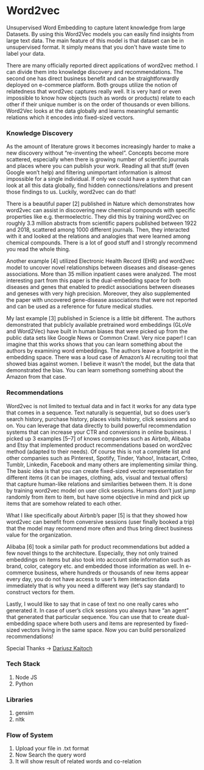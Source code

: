 # Word2vec
Unsupervised Word Embedding to capture latent knowledge from large Datasets.
By using this Word2Vec models you can easily find insights from large text data.
The main feature of this model is that dataset can be in unsupervised format.
It simply means that you don't have waste time to label your data.

There are many officially reported direct applications of word2vec method. I can divide them into knowledge discovery and recommendations. The second one has direct business benefit and can be straightforwardly deployed on e-commerce platform. Both groups utilize the notion of relatedness that word2vec captures really well. It is very hard or even impossible to know how objects (such as words or products) relate to each other if their unique number is on the order of thousands or even billions. Word2Vec looks at the data globally and learns meaningful semantic relations which it encodes into fixed-sized vectors.

### Knowledge Discovery

As the amount of literature grows it becomes increasingly harder to make a new discovery without “re-inventing the wheel”. Concepts become more scattered, especially when there is growing number of scientific journals and places where you can publish your work. Reading all that stuff (even Google won’t help) and filtering unimportant information is almost impossible for a single individual. If only we could have a system that can look at all this data globally, find hidden connections/relations and present those findings to us. Luckily, word2vec can do that!

There is a beautiful paper [2] published in Nature which demonstrates how word2vec can assist in discovering new chemical compounds with specific properties like e.g. thermoelectric. They did this by training word2vec on roughly 3.3 million abstracts from scientific papers published between 1922 and 2018, scattered among 1000 different journals. Then, they interacted with it and looked at the relations and analogies that were learned among chemical compounds. There is a lot of good stuff and I strongly recommend you read the whole thing.

Another example [4] utilized Electronic Health Record (EHR) and word2vec model to uncover novel relationships between diseases and disease-genes associations. More than 35 million inpatient cases were analyzed. The most interesting part from this paper is the dual-embedding space for both diseases and genes that enabled to predict associations between diseases and geneses with very high precision. Moreover, they also supplemented the paper with uncovered gene-disease associations that were not reported and can be used as a reference for future medical studies.

My last example [3] published in Science is a little bit different. The authors demonstrated that publicly available pretrained word embeddings (GLoVe and Word2Vec) have built in human biases that were picked up from the public data sets like Google News or Common Crawl. Very nice paper! I can imagine that this works shows that you can learn something about the authors by examining word embeddings. The authors leave a footprint in the embedding space. There was a loud case of Amazon’s AI recruiting tool that showed bias against women. I believe it wasn’t the model, but the data that demonstrated the bias. You can learn somethong something about the Amazon from that case.

### Recommendations

Word2vec is not limited to textual data and in fact it works for any data type that comes in a sequence. Text naturally is sequential, but so does user’s search history, purchase history, places visits history, click sessions and so on. You can leverage that data directly to build powerful recommendation systems that can increase your CTR and conversions in online business. I picked up 3 examples [5–7] of knows companies such as Airbnb, Alibaba and Etsy that implemented product recommendations based on word2vec method (adapted to their needs). Of course this is not a complete list and other companies such as Pinterest, Spotify, Tinder, Yahoo!, Instacart, Criteo, Tumblr, Linkedin, Facebook and many others are implementing similar thing. The basic idea is that you can create fixed-sized vector representation for different items (it can be images, clothing, ads, visual and textual offers) that capture human-like relations and similarities between them. It is done by training word2vec model on user click sessions. Humans don’t just jump randomly from item to item, but have some objective in mind and pick up items that are somehow related to each other.

What I like specifically about Airbnb’s paper [5] is that they showed how word2vec can benefit from conversive sessions (user finally booked a trip) that the model may recommend more often and thus bring direct business value for the organization.

Alibaba [6] took a similar path for product recommendations but added a few novel things to the architecture. Especially, they not only trained embeddings on items but also took into account side information such as brand, color, category etc. and embedded those information as well. In e-commerce business, where hundreds or thousands of new items appear every day, you do not have access to user’s item interaction data immediately that is why you need a different way (let’s say standard) to construct vectors for them.

Lastly, I would like to say that in case of text no one really cares who generated it. In case of user’s click sessions you always have “an agent” that generated that particular sequence. You can use that to create dual-embedding space where both users and items are represented by fixed-sized vectors living in the same space. Now you can build personalized recommendations!

Special Thanks ->  [Dariusz Kajtoch](https://www.quora.com/profile/Dariusz-Kajtoch)

### Tech Stack
1. Node JS
2. Python

### Libraries
1. gensim
2. nltk

### Flow of System
1. Upload your file in .txt format
2. Now Search the query word
3. It will show result of related words and co-relation
